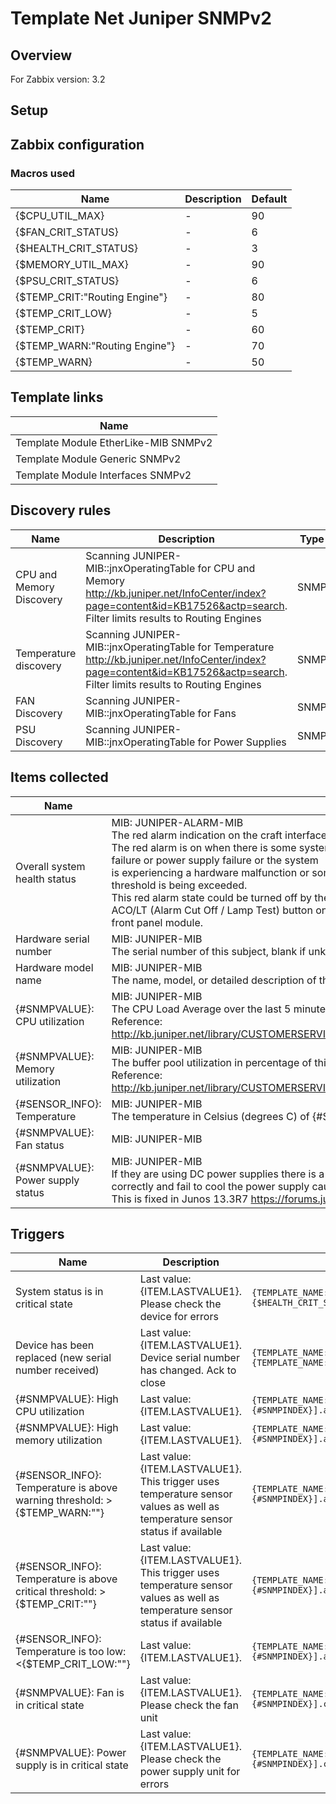
# Template Net Juniper SNMPv2

## Overview

For Zabbix version: 3.2  

## Setup


## Zabbix configuration


### Macros used

|Name|Description|Default|
|----|-----------|-------|
|{$CPU_UTIL_MAX}|-|90|
|{$FAN_CRIT_STATUS}|-|6|
|{$HEALTH_CRIT_STATUS}|-|3|
|{$MEMORY_UTIL_MAX}|-|90|
|{$PSU_CRIT_STATUS}|-|6|
|{$TEMP_CRIT:"Routing Engine"}|-|80|
|{$TEMP_CRIT_LOW}|-|5|
|{$TEMP_CRIT}|-|60|
|{$TEMP_WARN:"Routing Engine"}|-|70|
|{$TEMP_WARN}|-|50|

## Template links

|Name|
|----|
|Template Module EtherLike-MIB SNMPv2|
|Template Module Generic SNMPv2|
|Template Module Interfaces SNMPv2|

## Discovery rules

|Name|Description|Type|
|----|-----------|----|
|CPU and Memory Discovery|Scanning JUNIPER-MIB::jnxOperatingTable for CPU and Memory</br>http://kb.juniper.net/InfoCenter/index?page=content&id=KB17526&actp=search. Filter limits results to Routing Engines|SNMP|
|Temperature discovery|Scanning JUNIPER-MIB::jnxOperatingTable for Temperature</br>http://kb.juniper.net/InfoCenter/index?page=content&id=KB17526&actp=search. Filter limits results to Routing Engines|SNMP|
|FAN Discovery|Scanning JUNIPER-MIB::jnxOperatingTable for Fans|SNMP|
|PSU Discovery|Scanning JUNIPER-MIB::jnxOperatingTable for Power Supplies|SNMP|

## Items collected

|Name|Description|Type|
|----|-----------|----|
|Overall system health status|MIB: JUNIPER-ALARM-MIB</br>The red alarm indication on the craft interface panel.</br>The red alarm is on when there is some system</br>failure or power supply failure or the system</br>is experiencing a hardware malfunction or some</br>threshold is being exceeded.</br>This red alarm state could be turned off by the</br>ACO/LT (Alarm Cut Off / Lamp Test) button on the</br>front panel module.|SNMP|
|Hardware serial number|MIB: JUNIPER-MIB</br>The serial number of this subject, blank if unknown or unavailable.|SNMP|
|Hardware model name|MIB: JUNIPER-MIB</br>The name, model, or detailed description of the box,indicating which product the box is about, for example 'M40'.|SNMP|
|{#SNMPVALUE}: CPU utilization|MIB: JUNIPER-MIB</br>The CPU Load Average over the last 5 minutes Here it will be shown as percentage valueZero if unavailable or inapplicable.</br>Reference: http://kb.juniper.net/library/CUSTOMERSERVICE/GLOBAL_JTAC/BK26199/SRX%20SNMP%20Monitoring%20Guide_v1.1.pdf|SNMP|
|{#SNMPVALUE}: Memory utilization|MIB: JUNIPER-MIB</br>The buffer pool utilization in percentage of this subject.  Zero if unavailable or inapplicable.</br>Reference: http://kb.juniper.net/library/CUSTOMERSERVICE/GLOBAL_JTAC/BK26199/SRX%20SNMP%20Monitoring%20Guide_v1.1.pdf|SNMP|
|{#SENSOR_INFO}: Temperature|MIB: JUNIPER-MIB</br>The temperature in Celsius (degrees C) of {#SENSOR_INFO}|SNMP|
|{#SNMPVALUE}: Fan status|MIB: JUNIPER-MIB</br>|SNMP|
|{#SNMPVALUE}: Power supply status|MIB: JUNIPER-MIB</br>If they are using DC power supplies there is a known issue on PR 1064039 where the fans do not detect the temperature correctly and fail to cool the power supply causing the shutdown to occur.</br>This is fixed in Junos 13.3R7 https://forums.juniper.net/t5/Routing/PEM-0-not-OK-MX104/m-p/289644#M14122|SNMP|


## Triggers

|Name|Description|Expression|Severity|
|----|-----------|----|----|
|System status is in critical state|Last value: {ITEM.LASTVALUE1}.</br>Please check the device for errors|`{TEMPLATE_NAME:system.status[jnxRedAlarmState.0].count(#1,{$HEALTH_CRIT_STATUS},eq)}=1`|HIGH|
|Device has been replaced (new serial number received)|Last value: {ITEM.LASTVALUE1}.</br>Device serial number has changed. Ack to close|`{TEMPLATE_NAME:system.hw.serialnumber.diff()}=1 and {TEMPLATE_NAME:system.hw.serialnumber.strlen()}>0`|INFO|
|{#SNMPVALUE}: High CPU utilization|Last value: {ITEM.LASTVALUE1}.|`{TEMPLATE_NAME:system.cpu.util[jnxOperating5MinLoadAvg.{#SNMPINDEX}].avg(5m)}>{$CPU_UTIL_MAX}`|AVERAGE|
|{#SNMPVALUE}: High memory utilization|Last value: {ITEM.LASTVALUE1}.|`{TEMPLATE_NAME:vm.memory.pused[jnxOperatingBuffer.{#SNMPINDEX}].avg(5m)}>{$MEMORY_UTIL_MAX}`|AVERAGE|
|{#SENSOR_INFO}: Temperature is above warning threshold: >{$TEMP_WARN:""}|Last value: {ITEM.LASTVALUE1}.</br>This trigger uses temperature sensor values as well as temperature sensor status if available|`{TEMPLATE_NAME:sensor.temp.value[jnxOperatingTemp.{#SNMPINDEX}].avg(5m)}>{$TEMP_WARN:""}`|WARNING|
|{#SENSOR_INFO}: Temperature is above critical threshold: >{$TEMP_CRIT:""}|Last value: {ITEM.LASTVALUE1}.</br>This trigger uses temperature sensor values as well as temperature sensor status if available|`{TEMPLATE_NAME:sensor.temp.value[jnxOperatingTemp.{#SNMPINDEX}].avg(5m)}>{$TEMP_CRIT:""}`|HIGH|
|{#SENSOR_INFO}: Temperature is too low: <{$TEMP_CRIT_LOW:""}|Last value: {ITEM.LASTVALUE1}.|`{TEMPLATE_NAME:sensor.temp.value[jnxOperatingTemp.{#SNMPINDEX}].avg(5m)}<{$TEMP_CRIT_LOW:""}`|AVERAGE|
|{#SNMPVALUE}: Fan is in critical state|Last value: {ITEM.LASTVALUE1}.</br>Please check the fan unit|`{TEMPLATE_NAME:sensor.fan.status[jnxOperatingState.4.{#SNMPINDEX}].count(#1,{$FAN_CRIT_STATUS},eq)}=1`|AVERAGE|
|{#SNMPVALUE}: Power supply is in critical state|Last value: {ITEM.LASTVALUE1}.</br>Please check the power supply unit for errors|`{TEMPLATE_NAME:sensor.psu.status[jnxOperatingState.2.{#SNMPINDEX}].count(#1,{$PSU_CRIT_STATUS},eq)}=1`|AVERAGE|


